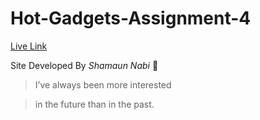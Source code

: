 # Hot-Gadgets-Assignment-4

[Live Link](https://shamaunnabi.tech/Hot-Gadgets-Assignment-4/)

Site Developed By _Shamaun Nabi_ :rocket:

> I’ve always been more interested

> in the future than in the past.
